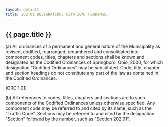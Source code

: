 ```yaml
---
layout: default 
title: 202.01 DESIGNATION; CITATION; HEADINGS.
---
```


{{ page.title }}
----------------

​(a) All ordinances of a permanent and general nature of the
Municipality as revised, codified, rearranged, renumbered and
consolidated into component codes, titles, chapters and sections shall
be known and designated as the Codified Ordinances of Springboro, Ohio,
2000, for which designation "Codified Ordinances" may be substituted.
Code, title, chapter and section headings do not constitute any part of
the law as contained in the Codified Ordinances.

(ORC 1.01)

​(b) All references to codes, titles, chapters and sections are to such
components of the Codified Ordinances unless otherwise specified. Any
component code may be referred to and cited by its name, such as the
"Traffic Code". Sections may be referred to and cited by the designation
"Section" followed by the number, such as "Section 202.01".
